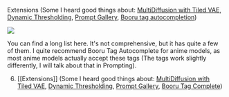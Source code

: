 Extensions (Some I heard good things about: [MultiDiffusion with Tiled VAE](https://github.com/pkuliyi2015/multidiffusion-upscaler-for-automatic1111.git), [Dynamic Thresholding](https://github.com/mcmonkeyprojects/sd-dynamic-thresholding.git), [Prompt Gallery](https://github.com/dr413677671/PromptGallery-stable-diffusion-webui.git), [Booru tag autocompletion](https://github.com/DominikDoom/a1111-sd-webui-tagcomplete.git))

![](https://lh4.googleusercontent.com/XPUKoKUcP0FxvuC_KLgOCN5t0-Aa3kl4czFizSdyQ2EImFz5QR1aEKGOtCnH6gGXmELavHuRyulPS8VZ_Ug7gb5zwJ00kftcJ-0blCwXQRhqdE6R1kn_CDjW1hEU09IapADs8v42dHQ5m4lVEgMNtZU)

You can find a long list here. It's not comprehensive, but it has quite a few of them. I quite recommend Booru Tag Autocomplete for anime models, as most anime models actually accept these tags (The tags work slightly differently, I will talk about that in Prompting).

6. [[Extensions]] (Some I heard good things about: [MultiDiffusion with Tiled VAE](https://github.com/pkuliyi2015/multidiffusion-upscaler-for-automatic1111.git), [Dynamic Thresholding](https://github.com/mcmonkeyprojects/sd-dynamic-thresholding.git), [Prompt Gallery](https://github.com/dr413677671/PromptGallery-stable-diffusion-webui.git), [Booru Tag Complete](https://github.com/DominikDoom/a1111-sd-webui-tagcomplete))